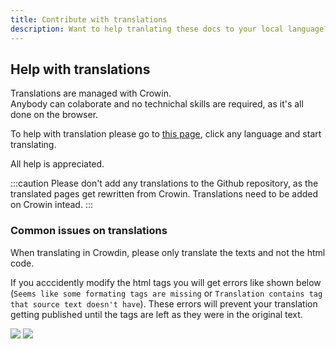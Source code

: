 ```yaml
---
title: Contribute with translations
description: Want to help tranlating these docs to your local language?
---
```


## Help with translations

Translations are managed with Crowin.  
Anybody can colaborate and no technichal skills are required, as it's all done on the browser.

To help with translation please go to [this page](https://crowdin.com/project/docsstacksco), click any language and start translating.

All help is appreciated.

:::caution
Please don't add any translations to the Github repository, as the translated pages get rewritten from Crowin. Translations need to be added on Crowin intead.
:::

### Common issues on translations

When translating in Crowdin, please only translate the texts and not the html code.

If you acccidently modify the html tags you will get errors like shown below (`Seems like some formating tags are missing` or `Translation contains tag that source text doesn't have`). These errors will prevent your translation getting published until the tags are left as they were in the original text.

![](/img/crowdin-qa-issue-formatting_tags_missing.png) ![](/img/crowdin-qa-issue-tag_source.png)
